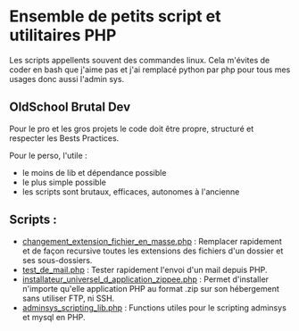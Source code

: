# Ensemble de petits script et utilitaires PHP

Les scripts appellents souvent des commandes linux.
Cela m'évites de coder en bash que j'aime pas et j'ai remplacé python par php pour tous mes usages donc aussi l'admin sys.

## OldSchool Brutal Dev

Pour le pro et les gros projets le code doit être propre, structuré et respecter les Bests Practices.

Pour le perso, l'utile :

* le moins de lib et dépendance possible
* le plus simple possible 
* les scripts sont brutaux, efficaces, autonomes à l'ancienne



## Scripts :

* [changement_extension_fichier_en_masse.php](https://github.com/PetitCitron/scripts_php/blob/main/changement_extension_fichier_en_masse.php) : Remplacer rapidement et de façon recursive toutes les extensions des fichiers d'un dossier et ses sous-dossiers.
* [test_de_mail.php](https://github.com/PetitCitron/scripts_php/blob/main/test_de_mail.php) : Tester rapidement l'envoi d'un mail depuis PHP.
* [installateur_universel_d_application_zippee.php](https://github.com/PetitCitron/scripts_php/blob/main/installateur_universel_d_application_zippee.php) : Permet d'installer n'importe qu'elle application PHP au format .zip sur son hébergement sans utiliser FTP, ni SSH.
* [adminsys_scripting_lib.php](https://github.com/PetitCitron/scripts_php/blob/main/adminsys_script_lib.php) : Functions utiles pour le scripting adminsys et mysql en PHP.
